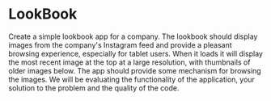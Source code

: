 # LookBook

Create a simple lookbook app for a company. The lookbook should display images from the company's Instagram feed and provide a pleasant browsing experience, especially for tablet users. When it loads it will display the most recent image at the top at a large resolution, with thumbnails of older images below. The app should provide some mechanism for browsing the images.
We will be evaluating the functionality of the application, your solution to the problem and the quality of the code.

